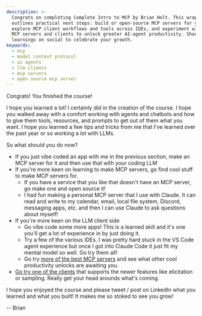 ```yaml
---
description: >-
  Congrats on completing Complete Intro to MCP by Brian Holt. This wrap-up
  outlines practical next steps: build or open-source MCP servers for your apps,
  explore MCP client workflows and tools across IDEs, and experiment with new
  MCP servers and clients to unlock greater AI-agent productivity. Share your
  learnings on social to celebrate your growth.
keywords:
  - mcp
  - model context protocol
  - ai agents
  - llm clients
  - mcp servers
  - open source mcp server
---
```

Congrats! You finished the course!

I hope you learned a lot! I certainly did in the creation of the course. I hope you walked away with a comfort working with agents and chatbots and how to give them tools, resources, and prompts to get out of them what you want. I hope you learned a few tips and tricks from me that I've learned over the past year or so working a lot with LLMs.

So what should you do now?

- If you just vibe coded an app with me in the previous section, make an MCP server for it and then use that with your coding LLM
- If you're more keen on learning to make MCP servers, go find cool stuff to make MCP servers for.
  - If you have a service that you like that doesn't have an MCP server, go make one and open source it!
  - I had fun making a personal MCP server that I use with Claude. It can read and write to my calendar, email, local file system, Discord, messaging apps, etc. and then I can use Claude to ask questions about myself!
- If you're more keen on the LLM client side
  - Go vibe code some more apps! This is a learned skill and it's one you'll get a lot of experience in by just doing it.
  - Try a few of the various IDEs. I was pretty hard stuck in the VS Code agent experience but once I got into Claude Code it just fit my mental model so well. Go try them all!
  - Go try [more of the best MCP servers][awesome] and see what other cool productivity unlocks are awaiting you.
- [Go try one of the clients][clients] that supports the newer features like elicitation or sampling. Really get your head arounds what's coming.

I hope you enjoyed the course and please tweet / post on LinkedIn what you learned and what you built! It makes me so stoked to see you grow!

-- Brian

[awesome]: https://github.com/punkpeye/awesome-mcp-servers
[clients]: https://modelcontextprotocol.io/clients
